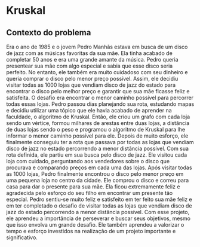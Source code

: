 # Kruskal

## Contexto do problema
  Era o ano de 1985 e o jovem Pedro Manhãs estava em busca de um disco de jazz com as músicas favoritas da sua mãe. Ela tinha acabado de completar 50 anos e era uma grande amante da música. Pedro queria presentear sua mãe com algo especial e sabia que esse disco seria perfeito. No entanto, ele também era muito cuidadoso com seu dinheiro e queria comprar o disco pelo menor preço possível. Assim, ele decidiu visitar todas as 1000 lojas que vendiam disco de jazz do estado para encontrar o disco pelo melhor preço e garantir que sua mãe ficasse feliz e satisfeita. 
  O desafio era encontrar o menor caminho possível para percorrer todas essas lojas. Pedro passou dias planejando sua rota, estudando mapas e decidiu utilizar uma tópico que ele havia acabado de aprender na faculdade, o algoritmo de Kruskal. Então, ele criou um grafo com cada loja sendo um vértice, formou milhares de  arestas entre duas lojas, a distância de duas lojas sendo o peso e programou o algoritmo de Kruskal para lhe informar o menor caminho possível para ele. Depois de muito esforço, ele finalmente conseguiu ter a rota que passava por todas as lojas que vendiam disco de jazz no estado percorrendo a menor distância possível. 
  Com sua rota definida, ele partiu em sua busca pelo disco de jazz. Ele visitou cada loja com cuidado, perguntando aos vendedores sobre o disco que procurava e comparando preços em cada uma das lojas. Após visitar todas as 1000 lojas, Pedro finalmente encontrou o disco pelo menor preço em uma pequena loja no centro da cidade. Ele comprou o disco e correu para casa para dar o presente para sua mãe. Ela ficou extremamente feliz e agradecida pelo esforço do seu filho em encontrar um presente tão especial. 
  Pedro sentiu-se muito feliz e satisfeito em ter feito sua mãe feliz e em ter completado o desafio de visitar todas as lojas que vendiam disco de jazz do estado percorrendo a menor distância possível. Com esse projeto, ele aprendeu a importância de perseverar e buscar seus objetivos, mesmo que isso envolva um grande desafio. Ele também aprendeu a valorizar o tempo e esforço investidos na realização de um projeto importante e significativo.
